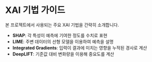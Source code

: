 # XAI 기법 가이드

본 프로젝트에서 사용되는 주요 XAI 기법을 간략히 소개합니다.

- **SHAP**: 각 특성이 예측에 기여한 정도를 수치로 표현
- **LIME**: 주변 데이터의 선형 모델을 이용하여 예측을 설명
- **Integrated Gradients**: 입력이 결과에 미치는 영향을 누적된 경사로 계산
- **DeepLIFT**: 기준값 대비 변화량을 이용해 중요도를 계산
